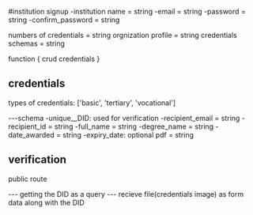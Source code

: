 #institution signup
-institution name = string
-email = string
-password = string
-confirm_password = string

numbers of credentials = string
orgnization profile = string
credentials schemas = string

function {
    crud credentials
}

## credentials
types of credentials: ['basic', 'tertiary', 'vocational']

---schema
-unique__DID: used for verification
-recipient_email = string
-recipient_id = string
-full_name = string
-degree_name = string
-date_awarded = string
-expiry_date: optional
pdf = string


## verification
public route

--- getting the DID as a query
--- recieve file(credentials image) as form data along with the DID